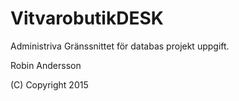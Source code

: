 # VitvarobutikDESK

Administriva Gränssnittet för databas projekt uppgift.

Robin Andersson

(C) Copyright 2015
